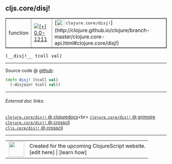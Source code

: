 ## cljs.core/disj!



 <table border="1">
<tr>
<td>function</td>
<td><a href="https://github.com/cljsinfo/cljs-api-docs/tree/0.0-1211"><img valign="middle" alt="[+] 0.0-1211" title="Added in 0.0-1211" src="https://img.shields.io/badge/+-0.0--1211-lightgrey.svg"></a> </td>
<td>
[<img height="24px" valign="middle" src="http://i.imgur.com/1GjPKvB.png"> <samp>clojure.core/disj!</samp>](http://clojure.github.io/clojure/branch-master/clojure.core-api.html#clojure.core/disj!)
</td>
</tr>
</table>


 <samp>
(__disj!__ tcoll val)<br>
</samp>

---







Source code @ [github](https://github.com/clojure/clojurescript/blob/r2060/src/cljs/cljs/core.cljs#L2480-L2481):

```clj
(defn disj! [tcoll val]
  (-disjoin! tcoll val))
```

<!--
Repo - tag - source tree - lines:

 <pre>
clojurescript @ r2060
└── src
    └── cljs
        └── cljs
            └── <ins>[core.cljs:2480-2481](https://github.com/clojure/clojurescript/blob/r2060/src/cljs/cljs/core.cljs#L2480-L2481)</ins>
</pre>

-->

---



###### External doc links:

[`clojure.core/disj!` @ clojuredocs](http://clojuredocs.org/clojure.core/disj!)<br>
[`clojure.core/disj!` @ grimoire](http://conj.io/store/v1/org.clojure/clojure/1.7.0-beta3/clj/clojure.core/disj%21/)<br>
[`clojure.core/disj!` @ crossclj](http://crossclj.info/fun/clojure.core/disj%21.html)<br>
[`cljs.core/disj!` @ crossclj](http://crossclj.info/fun/cljs.core.cljs/disj%21.html)<br>

---

 <table>
<tr><td>
<img valign="middle" align="right" width="48px" src="http://i.imgur.com/Hi20huC.png">
</td><td>
Created for the upcoming ClojureScript website.<br>
[edit here] | [learn how]
</td></tr></table>

[edit here]:https://github.com/cljsinfo/cljs-api-docs/blob/master/cljsdoc/cljs.core/disjBANG.cljsdoc
[learn how]:https://github.com/cljsinfo/cljs-api-docs/wiki/cljsdoc-files

<!--

This information was too distracting to show to readers, but I'll leave it
commented here since it is helpful to:

- pretty-print the data used to generate this document
- and show how to retrieve that data



The API data for this symbol:

```clj
{:ns "cljs.core",
 :name "disj!",
 :signature ["[tcoll val]"],
 :history [["+" "0.0-1211"]],
 :type "function",
 :full-name-encode "cljs.core/disjBANG",
 :source {:code "(defn disj! [tcoll val]\n  (-disjoin! tcoll val))",
          :title "Source code",
          :repo "clojurescript",
          :tag "r2060",
          :filename "src/cljs/cljs/core.cljs",
          :lines [2480 2481]},
 :full-name "cljs.core/disj!",
 :clj-symbol "clojure.core/disj!"}

```

Retrieve the API data for this symbol:

```clj
;; from Clojure REPL
(require '[clojure.edn :as edn])
(-> (slurp "https://raw.githubusercontent.com/cljsinfo/cljs-api-docs/catalog/cljs-api.edn")
    (edn/read-string)
    (get-in [:symbols "cljs.core/disj!"]))
```

-->
